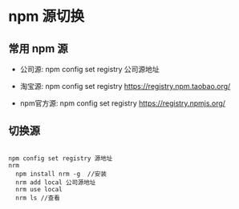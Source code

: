 # npm 源切换

## 常用 npm 源
- 公司源: npm config set registry 公司源地址

- 淘宝源: npm config set registry https://registry.npm.taobao.org/

- npm官方源: npm config set registry https://registry.npmjs.org/

## 切换源
```

npm config set registry 源地址
nrm
  npm install nrm -g  //安装 
  nrm add local 公司源地址
  nrm use local
  nrm ls //查看
  
```
